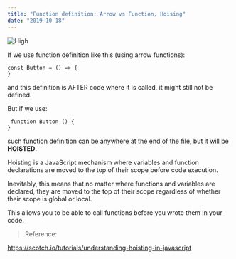 ```yaml
---
title: "Function definition: Arrow vs Function, Hoising"
date: "2019-10-18"
---
```


![High](https://i.imgur.com/o8RCUlW.jpg "Photo by Cameron Casey from Pexels")

If we use function definition like this (using arrow functions):
```
const Button = () => {
}
```

and this definition is AFTER code where it is called, it might still not be defined.

But if we use:
```
 function Button () {
}
```

such function definition can be anywhere at the end of the file, but it will be **HOISTED**. 

Hoisting is a JavaScript mechanism where variables and function declarations are moved to the top of their scope before code execution.

Inevitably, this means that no matter where functions and variables are declared, they are moved to the top of their scope regardless of whether their scope is global or local. 

This allows you to  be able to call functions before you wrote them in your code.

> Reference:

https://scotch.io/tutorials/understanding-hoisting-in-javascript